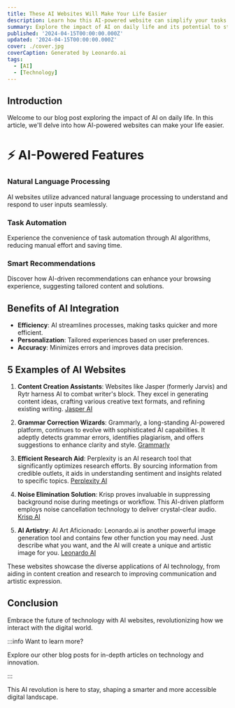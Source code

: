```yaml
---
title: These AI Websites Will Make Your Life Easier
description: Learn how this AI-powered website can simplify your tasks and boost productivity. Dive into the features and benefits!
summary: Explore the impact of AI on daily life and its potential to streamline tasks.
published: '2024-04-15T00:00:00.000Z'
updated: '2024-04-15T00:00:00.000Z'
cover: ./cover.jpg
coverCaption: Generated by Leonardo.ai
tags:
  - [AI]
  - [Technology]
---
```


## Introduction

Welcome to our blog post exploring the impact of AI on daily life. In this article, we'll delve into how AI-powered websites can make your life easier.

# ⚡ AI-Powered Features

### Natural Language Processing

AI websites utilize advanced natural language processing to understand and respond to user inputs seamlessly.

### Task Automation

Experience the convenience of task automation through AI algorithms, reducing manual effort and saving time.

### Smart Recommendations

Discover how AI-driven recommendations can enhance your browsing experience, suggesting tailored content and solutions.

## Benefits of AI Integration

- **Efficiency**: AI streamlines processes, making tasks quicker and more efficient.
- **Personalization**: Tailored experiences based on user preferences.
- **Accuracy**: Minimizes errors and improves data precision.

## 5 Examples of AI Websites

1. **Content Creation Assistants**: Websites like Jasper (formerly Jarvis) and Rytr harness AI to combat writer's block. They excel in generating content ideas, crafting various creative text formats, and refining existing writing. [Jasper AI](https://www.jasper.ai/)

2. **Grammar Correction Wizards**: Grammarly, a long-standing AI-powered platform, continues to evolve with sophisticated AI capabilities. It adeptly detects grammar errors, identifies plagiarism, and offers suggestions to enhance clarity and style. [Grammarly](https://www.grammarly.com/ai)

3. **Efficient Research Aid**: Perplexity is an AI research tool that significantly optimizes research efforts. By sourcing information from credible outlets, it aids in understanding sentiment and insights related to specific topics. [Perplexity AI](https://www.elegantthemes.com/blog/business/perplexity-ai)

4. **Noise Elimination Solution**: Krisp proves invaluable in suppressing background noise during meetings or workflow. This AI-driven platform employs noise cancellation technology to deliver crystal-clear audio. [Krisp AI](https://krisp.ai/)

5. **AI Artistry**: AI Art Aficionado:  Leonardo.ai is another powerful image generation tool and contains few other function you may need. Just describe what you want, and the AI will create a unique and artistic image for you. [Leonardo AI](https://leonardo.ai/)


These websites showcase the diverse applications of AI technology, from aiding in content creation and research to improving communication and artistic expression.

## Conclusion

Embrace the future of technology with AI websites, revolutionizing how we interact with the digital world.

:::info Want to learn more?

Explore our other blog posts for in-depth articles on technology and innovation.

:::

This AI revolution is here to stay, shaping a smarter and more accessible digital landscape.

``` 